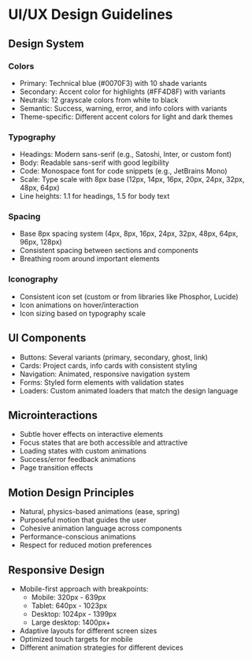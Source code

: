 # UI/UX Design Guidelines

## Design System

### Colors
- Primary: Technical blue (#0070F3) with 10 shade variants
- Secondary: Accent color for highlights (#FF4D8F) with variants
- Neutrals: 12 grayscale colors from white to black
- Semantic: Success, warning, error, and info colors with variants
- Theme-specific: Different accent colors for light and dark themes

### Typography
- Headings: Modern sans-serif (e.g., Satoshi, Inter, or custom font)
- Body: Readable sans-serif with good legibility
- Code: Monospace font for code snippets (e.g., JetBrains Mono)
- Scale: Type scale with 8px base (12px, 14px, 16px, 20px, 24px, 32px, 48px, 64px)
- Line heights: 1.1 for headings, 1.5 for body text

### Spacing
- Base 8px spacing system (4px, 8px, 16px, 24px, 32px, 48px, 64px, 96px, 128px)
- Consistent spacing between sections and components
- Breathing room around important elements

### Iconography
- Consistent icon set (custom or from libraries like Phosphor, Lucide)
- Icon animations on hover/interaction
- Icon sizing based on typography scale

## UI Components
- Buttons: Several variants (primary, secondary, ghost, link)
- Cards: Project cards, info cards with consistent styling
- Navigation: Animated, responsive navigation system
- Forms: Styled form elements with validation states
- Loaders: Custom animated loaders that match the design language

## Microinteractions
- Subtle hover effects on interactive elements
- Focus states that are both accessible and attractive
- Loading states with custom animations
- Success/error feedback animations
- Page transition effects

## Motion Design Principles
- Natural, physics-based animations (ease, spring)
- Purposeful motion that guides the user
- Cohesive animation language across components
- Performance-conscious animations
- Respect for reduced motion preferences

## Responsive Design
- Mobile-first approach with breakpoints:
  - Mobile: 320px - 639px
  - Tablet: 640px - 1023px
  - Desktop: 1024px - 1399px
  - Large desktop: 1400px+
- Adaptive layouts for different screen sizes
- Optimized touch targets for mobile
- Different animation strategies for different devices

